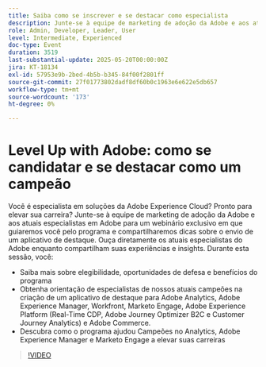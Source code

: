 ```yaml
---
title: Saiba como se inscrever e se destacar como especialista
description: Junte-se à equipe de marketing de adoção da Adobe e aos atuais especialistas em Adobe para um webinário exclusivo em que guiaremos você pelo programa e compartilharemos dicas sobre o envio de um aplicativo de destaque.
role: Admin, Developer, Leader, User
level: Intermediate, Experienced
doc-type: Event
duration: 3519
last-substantial-update: 2025-05-20T00:00:00Z
jira: KT-18134
exl-id: 57953e9b-2bed-4b5b-b345-84f00f2801ff
source-git-commit: 27f01773802dadf8df60b0c1963e6e622e5db657
workflow-type: tm+mt
source-wordcount: '173'
ht-degree: 0%

---
```


# Level Up with Adobe: como se candidatar e se destacar como um campeão

Você é especialista em soluções da Adobe Experience Cloud? Pronto para elevar sua carreira? Junte-se à equipe de marketing de adoção da Adobe e aos atuais especialistas em Adobe para um webinário exclusivo em que guiaremos você pelo programa e compartilharemos dicas sobre o envio de um aplicativo de destaque. Ouça diretamente os atuais especialistas do Adobe enquanto compartilham suas experiências e insights. Durante esta sessão, você:

* Saiba mais sobre elegibilidade, oportunidades de defesa e benefícios do programa
* Obtenha orientação de especialistas de nossos atuais campeões na criação de um aplicativo de destaque para Adobe Analytics, Adobe Experience Manager, Workfront, Marketo Engage, Adobe Experience Platform (Real-Time CDP, Adobe Journey Optimizer B2C e Customer Journey Analytics) e Adobe Commerce.
* Descubra como o programa ajudou Campeões no Analytics, Adobe Experience Manager e Marketo Engage a elevar suas carreiras

>[!VIDEO](https://video.tv.adobe.com/v/3458989/?learn=on&enablevpops)
